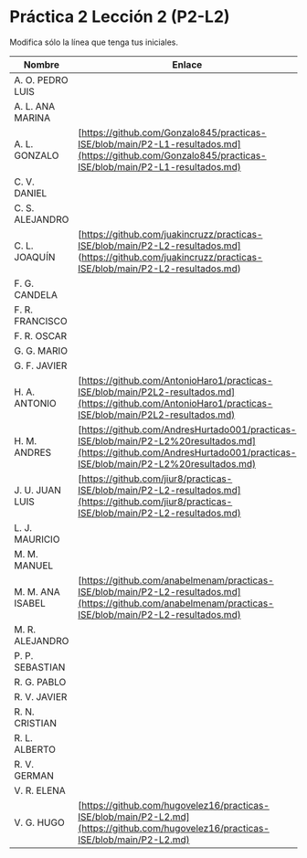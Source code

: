 # Práctica 2 Lección 2 (P2-L2)

Modifica sólo la línea que tenga tus iniciales.

| Nombre       | Enlace                                                                   |
| --------------- | ---------------------------------------------------------- |
| A. O. PEDRO LUIS | <!--enlace-->                                                           |
| A. L. ANA MARINA | <!--enlace-->                                                           |
| A. L. GONZALO | [https://github.com/Gonzalo845/practicas-ISE/blob/main/P2-L1-resultados.md](https://github.com/Gonzalo845/practicas-ISE/blob/main/P2-L1-resultados.md)                                                           |
| C. V. DANIEL | <!--enlace-->                                                           |
| C. S. ALEJANDRO | <!--enlace-->                                                           |
| C. L. JOAQUÍN | [https://github.com/juakincruzz/practicas-ISE/blob/main/P2-L2-resultados.md] (https://github.com/juakincruzz/practicas-ISE/blob/main/P2-L2-resultados.md) |
| F. G. CANDELA | <!--enlace-->                                                           |
| F. R. FRANCISCO | <!--enlace-->                                                           |
| F. R. OSCAR | <!--enlace-->                                                           |
| G. G. MARIO | <!--enlace-->                                                           |
| G. F. JAVIER | <!--enlace-->                                                           |
| H. A. ANTONIO | [https://github.com/AntonioHaro1/practicas-ISE/blob/main/P2L2-resultados.md](https://github.com/AntonioHaro1/practicas-ISE/blob/main/P2L2-resultados.md)                                                           |
| H. M. ANDRES | [https://github.com/AndresHurtado001/practicas-ISE/blob/main/P2-L2%20resultados.md](https://github.com/AndresHurtado001/practicas-ISE/blob/main/P2-L2%20resultados.md)                                                          |
| J. U. JUAN LUIS | [https://github.com/jiur8/practicas-ISE/blob/main/P2-L2-resultados.md](https://github.com/jiur8/practicas-ISE/blob/main/P2-L2-resultados.md)                                                       |
| L. J. MAURICIO | <!--enlace-->                                                           |
| M. M. MANUEL | <!--enlace-->                                                           |
| M. M. ANA ISABEL | [https://github.com/anabelmenam/practicas-ISE/blob/main/P2-L2-resultados.md](https://github.com/anabelmenam/practicas-ISE/blob/main/P2-L2-resultados.md)                                                          |
| M. R. ALEJANDRO | <!--enlace-->                                                           |
| P. P. SEBASTIAN | <!--enlace-->                                                           |
| R. G. PABLO | <!--enlace-->                                                           |
| R. V. JAVIER | <!--enlace-->                                                           |
| R. N. CRISTIAN | <!--enlace-->                                                           |
| R. L. ALBERTO | <!--enlace-->                                                           |
| R. V. GERMAN | <!--enlace-->                                                           |
| V. R. ELENA | <!--enlace-->                                                           |
| V. G. HUGO | [https://github.com/hugovelez16/practicas-ISE/blob/main/P2-L2.md](https://github.com/hugovelez16/practicas-ISE/blob/main/P2-L2.md)|![image](https://github.com/user-attachments/assets/cda0f864-eca4-4e17-8c01-cff159a8474a)
